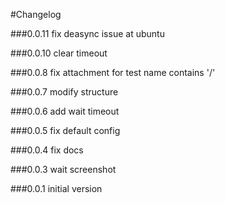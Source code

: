 #Changelog

###0.0.11
fix deasync issue at ubuntu

###0.0.10
clear timeout

###0.0.8
fix attachment for test name contains '/'

###0.0.7
modify structure

###0.0.6
add wait timeout

###0.0.5
fix default config

###0.0.4
fix docs

###0.0.3
wait screenshot

###0.0.1
initial version